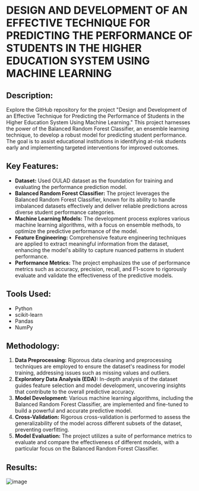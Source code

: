 # DESIGN AND DEVELOPMENT OF AN EFFECTIVE TECHNIQUE FOR PREDICTING THE PERFORMANCE OF STUDENTS IN THE HIGHER EDUCATION SYSTEM USING MACHINE LEARNING

## Description:
Explore the GitHub repository for the project "Design and Development of an Effective Technique for Predicting the Performance of Students in the Higher Education System Using Machine Learning." This project harnesses the power of the Balanced Random Forest Classifier, an ensemble learning technique, to develop a robust model for predicting student performance. The goal is to assist educational institutions in identifying at-risk students early and implementing targeted interventions for improved outcomes.

## Key Features:
- **Dataset:** Used OULAD dataset as the foundation for training and evaluating the performance prediction model.
- **Balanced Random Forest Classifier:** The project leverages the Balanced Random Forest Classifier, known for its ability to handle imbalanced datasets effectively and deliver reliable predictions across diverse student performance categories.
- **Machine Learning Models:** The development process explores various machine learning algorithms, with a focus on ensemble methods, to optimize the predictive performance of the model.
- **Feature Engineering:** Comprehensive feature engineering techniques are applied to extract meaningful information from the dataset, enhancing the model's ability to capture nuanced patterns in student performance.
- **Performance Metrics:** The project emphasizes the use of performance metrics such as accuracy, precision, recall, and F1-score to rigorously evaluate and validate the effectiveness of the predictive models.

## Tools Used:
- Python
- scikit-learn
- Pandas
- NumPy

## Methodology:
1. **Data Preprocessing:** Rigorous data cleaning and preprocessing techniques are employed to ensure the dataset's readiness for model training, addressing issues such as missing values and outliers.
2. **Exploratory Data Analysis (EDA):** In-depth analysis of the dataset guides feature selection and model development, uncovering insights that contribute to the overall predictive accuracy.
3. **Model Development:** Various machine learning algorithms, including the Balanced Random Forest Classifier, are implemented and fine-tuned to build a powerful and accurate predictive model.
4. **Cross-Validation:** Rigorous cross-validation is performed to assess the generalizability of the model across different subsets of the dataset, preventing overfitting.
5. **Model Evaluation:** The project utilizes a suite of performance metrics to evaluate and compare the effectiveness of different models, with a particular focus on the Balanced Random Forest Classifier.

## Results:
![image](https://github.com/JahanavDixit/DESIGN-AND-DEVELOPMENT-OF-AN-EFFECTIVE-TECHNIQUE-FOR-PREDICTING-THE-PERFORMANCE-OF-STUDENTS/assets/77104867/b71dfe91-ed34-4e99-9e71-94eeba4ca729)

